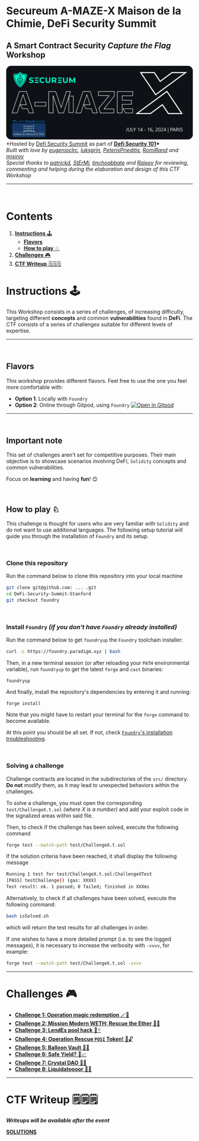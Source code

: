 # **Secureum A-MAZE-X Maison de la Chimie, DeFi Security Summit**

## **A Smart Contract Security _Capture the Flag_ Workshop**

![A-MAZE-X-Stanford-LOGO](./img/A-MAZE-X-Maison-de-la-Chimie.png)
\*Hosted by [Defi Security Summit](https://defisecuritysummit.org) as part of **[Defi Security 101](https://defisecuritysummit.org/defi-101-2023/)\***\
_Built with love by [eugenioclrc](https://github.com/eugenioclrc), [luksgrin](https://github.com/luksgrin), [PeterisPrieditis](https://github.com/PeterisPrieditis), [RomiRand](https://github.com/RomiRand) and [misirov](https://twitter.com/p_misirov)_\
_Special thanks to [patrickd](https://github.com/patrickd-), [StErMi](https://github.com/StErMi), [tinchoabbate](https://github.com/tinchoabbate) and [Rajeev](https://twitter.com/0xrajeev) for reviewing, commenting and helping during the elaboration and design of this CTF Workshop_

---

<br>

# Contents

1. [**Instructions** 🕹️](#instructions-%EF%B8%8F)
   - [**Flavors**](#flavors)
   - [**How to play** ♘](#how-to-play-)
2. [**Challenges** 🎮](#challenges-)
3. [**CTF Writeup** 🗒️🗒️🗒️](#ctf-writeup-%EF%B8%8F%EF%B8%8F%EF%B8%8F)

# **Instructions** 🕹️

This Workshop consists in a series of challenges, of increasing difficulty, targeting different **concepts** and common **vulnerabilities** found in **DeFi**. The CTF consists of a series of challenges suitable for different levels of expertise.

---

<br>

## **Flavors**

This workshop provides different flavors.
Feel free to use the one you feel more comfortable with:

- **Option 1**: Locally with `Foundry`
- **Option 2**: Online through Gitpod, using `Foundry` [![Open in Gitpod](https://gitpod.io/button/open-in-gitpod.svg)](https://gitpod.io/#https://github.com/misirov/DEFI101-CTF/tree/main)

---

<br>

## Important note

This set of challenges aren't set for competitive purposes. Their main objective is to showcase scenarios involving DeFi, `Solidity` concepts and common vulnerabilities.

Focus on **learning** and having **fun**! 😊

<br>

## **How to play** ♘

This challenge is thought for users who are very familiar with `Solidity` and do not want to use additional languages.
The following setup tutorial will guide you through the installation of `Foundry` and its setup.

<br>

### **Clone this repository**

Run the command below to clone this repository into your local machine

```bash
git clone git@github.com: ... .git
cd DeFi-Security-Summit-Stanford
git checkout foundry
```

<br>

### **Install `Foundry`** _(if you don't have `Foundry` already installed)_

Run the command below to get `foundryup` the `Foundry` toolchain installer:

```bash
curl -L https://foundry.paradigm.xyz | bash
```

Then, in a new terminal session (or after reloading your `PATH` environmental variable), run `foundryup` to get the latest `forge` and `cast` binaries:

```console
foundryup
```

And finally, install the repository's dependencies by entering it and running:

```console
forge install
```

Note that you might have to restart your terminal for the `forge` command to become available.

At this point you should be all set. If not, check [`Foundry`'s installation troubleshooting](https://github.com/foundry-rs/foundry#troubleshooting-installation).

<br>

### **Solving a challenge**

Challenge contracts are located in the subdirectories of the `src/` directory. **Do not** modify them, as it may lead to unexpected behaviors within the challenges.

To solve a challenge, you must open the corresponding `test/ChallengeX.t.sol` _(where X is a number)_ and add your exploit code in the signalized areas within said file.

Then, to check if the challenge has been solved, execute the following command

```bash
forge test --match-path test/ChallengeX.t.sol
```

If the solution criteria have been reached, it shall display the following message

```bash
Running 1 test for test/ChallengeX.t.sol:ChallengeXTest
[PASS] testChallenge() (gas: XXXX)
Test result: ok. 1 passed; 0 failed; finished in XXXms
```

Alternatively, to check if all challenges have been solved, execute the following command:

```bash
bash isSolved.sh
```

which will return the test results for all challenges in order.

If one wishes to have a more detailed prompt (i.e. to see the logged messages), it is necessary to increase the verbosity with `-vvvv`, for example:

```bash
forge test --match-path test/ChallengeX.t.sol -vvvv
```

---

# **Challenges** 🎮

- [**Challenge 1: Operation magic redemption** 🪄🔮](src/1_MagicETH/README.md)
- [**Challenge 2: Mission Modern WETH: Rescue the Ether** 🧗🧭](src/2_ModernWETH/README.md)
- [**Challenge 3: LendEx pool hack** 🤺🃏](src/3_LendingPool/README.md)
- [**Challenge 4: Operation Rescue `POSI` Token!** 💼🔓](src/4_RescuePosi/README.md)
- [**Challenge 5: Balloon Vault** 🎈🎈](src/5_balloon-vault/README.md)
- [**Challenge 6: Safe Yield?** 🏦📈](src/6_yieldPool/README.md)
- [**Challenge 7: Crystal DAO** 💎💎](src/7_crystalDAO/README.md)
- [**Challenge 8: Liquidatoooor** 🔱🔱](src/8_oiler/README.md)

---

# **CTF Writeup** 🗒️🗒️🗒️

**_Writeups will be available after the event_**

[**SOLUTIONS**](https://www.youtube.com/watch?v=dQw4w9WgXcQ)
